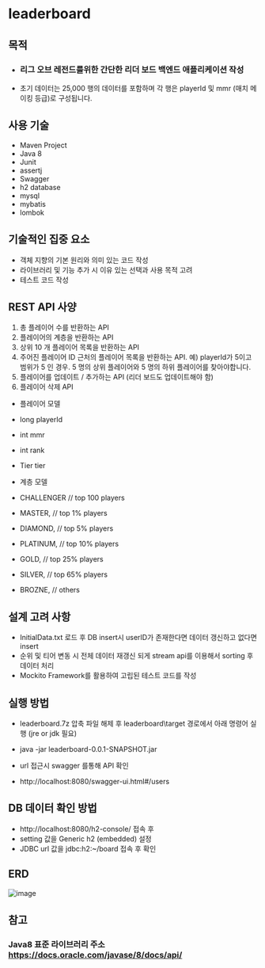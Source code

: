 # leaderboard
목적
---
- ### 리그 오브 레전드를위한 간단한 리더 보드 백엔드 애플리케이션 작성
- 초기 데이터는 25,000 행의 데이터를 포함하며 각 행은 playerId 및 mmr (매치 메이킹 등급)로 구성됩니다.

사용 기술
---
- Maven Project
- Java 8
- Junit
- assertj
- Swagger
- h2 database
- mysql
- mybatis
- lombok

기술적인 집중 요소
---
- 객체 지향의 기본 원리와 의미 있는 코드 작성
- 라이브러리 및 기능 추가 시 이유 있는 선택과 사용 목적 고려
- 테스트 코드 작성

REST API 사양
---
1. 총 플레이어 수를 반환하는 API
2. 플레이어의 계층을 반환하는 API
3. 상위 10 개 플레이어 목록을 반환하는 API
4. 주어진 플레이어 ID 근처의 플레이어 목록을 반환하는 API. 
예) playerId가 5이고 범위가 5 인 경우. 5 명의 상위 플레이어와 5 명의 하위 플레이어를 찾아야합니다.
5. 플레이어를 업데이트 / 추가하는 API (리더 보드도 업데이트해야 함)
6. 플레이어 삭제 API

- 플레이어 모델
- long playerId
- int mmr
- int rank
- Tier tier

- 계층 모델
- CHALLENGER // top 100 players
- MASTER, // top 1% players
- DIAMOND, // top 5% players
- PLATINUM, // top 10% players
- GOLD, // top 25% players
- SILVER, // top 65% players
- BROZNE, // others

설계 고려 사항
---
- InitialData.txt 로드 후 DB insert시 userID가 존재한다면 데이터 갱신하고 없다면 insert
- 순위 및 티어 변동 시 전체 데이터 재갱신 되게 stream api를 이용해서 sorting 후 데이터 처리
- Mockito Framework를 활용하여 고립된 테스트 코드를 작성

실행 방법
---
- leaderboard.7z 압축 파일 해제 후 leaderboard\target 경로에서 아래 명령어 실행 (jre or jdk 필요)
- java -jar leaderboard-0.0.1-SNAPSHOT.jar

- url 접근시 swagger 를통해 API 확인
- http://localhost:8080/swagger-ui.html#/users 

DB 데이터 확인 방법
---
- http://localhost:8080/h2-console/ 접속 후
- setting 값을 Generic h2 (embedded) 설정
- JDBC url 값을 jdbc:h2:~/board 접속 후 확인

ERD
---
![image](https://user-images.githubusercontent.com/61732452/99238175-c6007680-283c-11eb-8a34-3fe19ab4c2a5.png)

참고
---
### **Java8 표준 라이브러리 주소** <br/> https://docs.oracle.com/javase/8/docs/api/
